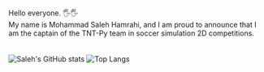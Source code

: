 Hello everyone. 🖐️🖐️<br>
My name is Mohammad Saleh Hamrahi, and I am proud to announce that I am the captain of the TNT-Py team in soccer simulation 2D competitions.
<br><br><br>
![Saleh's GitHub stats](https://github-readme-stats.vercel.app/api?username=SalehHamrahi&show_icons=true&theme=cobalt)
![Top Langs](https://github-readme-stats.vercel.app/api/top-langs/?username=SalehHamrahi&theme=cobalt&layout=compact&hide_title=true&exclude_repo=Jupiter-OS&hide=Assembly)
